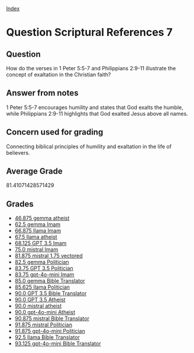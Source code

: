 
[Index](../../index.md)
# Question Scriptural References 7
## Question
How do the verses in 1 Peter 5:5-7 and Philippians 2:9-11 illustrate the concept of exaltation in the Christian faith?

## Answer from notes
1 Peter 5:5-7 encourages humility and states that God exalts the humble, while Philippians 2:9-11 highlights that God exalted Jesus above all names.

## Concern used for grading
Connecting biblical principles of humility and exaltation in the life of believers.

## Average Grade
81.41071428571429

## Grades
 * [46.875 gemma atheist](../answers/gemma_atheist/Scriptural_References_7.md)
 * [62.5 gemma Imam](../answers/gemma_Imam/Scriptural_References_7.md)
 * [66.875 llama Imam](../answers/llama_Imam/Scriptural_References_7.md)
 * [67.5 llama atheist](../answers/llama_atheist/Scriptural_References_7.md)
 * [68.125 GPT 3.5 Imam](../answers/GPT_3.5_Imam/Scriptural_References_7.md)
 * [75.0 mistral Imam](../answers/mistral_Imam/Scriptural_References_7.md)
 * [81.875 mistral 1.75 vectored](../answers/mistral_1.75_vectored/Scriptural_References_7.md)
 * [82.5 gemma Politician](../answers/gemma_Politician/Scriptural_References_7.md)
 * [83.75 GPT 3.5 Politician](../answers/GPT_3.5_Politician/Scriptural_References_7.md)
 * [83.75 gpt-4o-mini Imam](../answers/gpt-4o-mini_Imam/Scriptural_References_7.md)
 * [85.0 gemma Bible Translator](../answers/gemma_Bible_Translator/Scriptural_References_7.md)
 * [85.625 llama Politician](../answers/llama_Politician/Scriptural_References_7.md)
 * [90.0 GPT 3.5 Bible Translator](../answers/GPT_3.5_Bible_Translator/Scriptural_References_7.md)
 * [90.0 GPT 3.5 Atheist](../answers/GPT_3.5_Atheist/Scriptural_References_7.md)
 * [90.0 mistral atheist](../answers/mistral_atheist/Scriptural_References_7.md)
 * [90.0 gpt-4o-mini Atheist](../answers/gpt-4o-mini_Atheist/Scriptural_References_7.md)
 * [90.875 mistral Bible Translator](../answers/mistral_Bible_Translator/Scriptural_References_7.md)
 * [91.875 mistral Politician](../answers/mistral_Politician/Scriptural_References_7.md)
 * [91.875 gpt-4o-mini Politician](../answers/gpt-4o-mini_Politician/Scriptural_References_7.md)
 * [92.5 llama Bible Translator](../answers/llama_Bible_Translator/Scriptural_References_7.md)
 * [93.125 gpt-4o-mini Bible Translator](../answers/gpt-4o-mini_Bible_Translator/Scriptural_References_7.md)
